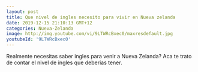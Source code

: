 ```yaml
---
layout: post
title: Que nivel de ingles necesito para vivir en Nueva zelanda
date: 2019-12-15 21:10:13 GMT+12
categories: Nueva-Zelanda
image: http://img.youtube.com/vi/9LTWRcBxec0/maxresdefault.jpg
youtubeId: '9LTWRcBxec0'
---
```


Realmente necesitas saber ingles para venir a Nueva Zelanda?
Aca te trato de contar el nivel de ingles que deberias tener.

